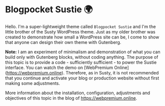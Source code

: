 # Blogpocket Sustie 🌍

Hello. I'm a super-lightweight theme called `Blogpocket Sustie` and I'm the little brother of the Susty WordPress theme.
Just as my older brother was created to demonstrate how small a WordPress site can be, I come to show that anyone can design their own theme with Gutenberg.
 
**Note:** I am an experiment of minimalism and demonstration of what you can build only with Gutenberg blocks, without coding anything. The purpose of this topic is to provide a code - sufficiently sufficient - to power the Sustie interface. You can watch the demo on [WebPremium Online] (https://webpremium.online). Therefore, as in Susty, it is not recommended that you continue and activate your blog or production website without first making some adjustments.

More information about the installation, configuration, adjustments and objectives of this topic in the blog of https://webpremium.online.
